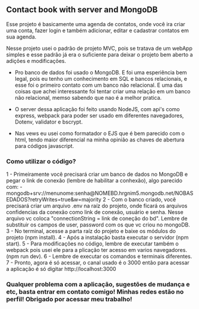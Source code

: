 ## Contact book with server and MongoDB

<p>
  Esse projeto é basicamente uma agenda de contatos, onde você ira criar uma conta, fazer login e também adicionar, editar e cadastrar contatos em sua agenda.
</p>

<p>
  Nesse projeto usei o padrão de projeto MVC, pois se tratava de um webApp simples e esse padrão já era o suficiente para deixar o projeto bem aberto a adições e modificações.

  
  - Pro banco de dados foi usado o MongoDB. E foi uma esperiência bem legal, pois eu tenho um conhecimento em SQL e bancos relacionais, e esse foi o primeiro contato com um banco não relacional. E uma das coisas que achei interessante foi tentar criar uma relação em um banco não relacional, memso sabendo que nao é a melhor pratica.
  
  - O server dessa aplicação foi feito usando NodeJS, com api's como express, webpack para poder ser usado em diferentes navegadores, Dotenv, validator e bscrypt. 
  - Nas vews eu usei como formatador o EJS que é bem parecido com  o html, tendo maior diferencial na minha opinião as chaves de abertura para códigos javascript.
</p>

### Como utilizar o código?

<p>
  1 - Primeiramente você precisará criar um banco de dados no MongoDB e pegar o link de conexão (lembre de habilitar a conhexão), algo parecido com:
   - mongodb+srv://menunome:senha@NOMEBD.hrgnim5.mongodb.net/NOBASEDADOS?retryWrites=true&w=majority
  2 - Com o banco criado, você precisará criar um arquivo .env na raíz do projeto, onde ficará os arquivos confidencias da conexão como link de conexão, usuário e senha. Nesse arquivo vc coloca "connectionString = link de coneção do bd". Lembre de substituir os campos de user, password com os que vc criou no mongoDB.
  3 - No terminal, acesse a parta raíz do projeto e baixe  os módulos do projeto (npm install).
  4 - Após a instalação basta executar o servidor (npm start).
  5 - Para modificações no código, lembre de executar também o webpack pois usei ele para a plicação ter acesso em varios navegadores. (npm run dev). 
  6 - Lembre de executar os comandos e terminais diferentes.
  7 - Pronto, agora é só acessar, o canal usado é o 3000 então para acessar a aplicação é só digitar http://localhost:3000
</p>


### Qualquer problema com a aplicação, sugestões de mudança e etc, basta entrar em contato comigo! Minhas redes estão no perfil! Obrigado por acessar meu trabalho!
